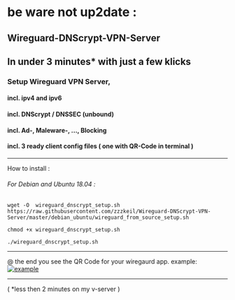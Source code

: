 # be ware not up2date :

## Wireguard-DNScrypt-VPN-Server
## In under 3 minutes* with just a few klicks
### Setup Wireguard VPN Server,
#### incl. ipv4 and ipv6
#### incl. DNScrypt / DNSSEC (unbound)
#### incl. Ad-, Maleware-, ..., Blocking
#### incl. 3 ready client config files  ( one with QR-Code in terminal )


----------------------------------------
How to install :
###### For Debian and Ubuntu 18.04 :
```
wget -O  wireguard_dnscrypt_setup.sh https://raw.githubusercontent.com/zzzkeil/Wireguard-DNScrypt-VPN-Server/master/debian_ubuntu/wireguard_from_source_setup.sh

chmod +x wireguard_dnscrypt_setup.sh

./wireguard_dnscrypt_setup.sh
```
-----------------------------------------

@ the end you see the QR Code for your wiregaurd app.
example:
[![example](https://zeroaim.de/01/qrtest.png)](https://github.com/zzzkeil/Wireguard-DNScrypt-VPN-Server)

-----------------------------------------







( *less then 2 minutes on my v-server ) 
